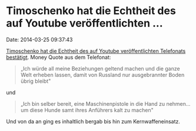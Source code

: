 Timoschenko hat die Echtheit des auf Youtube veröffentlichten \...
==================================================================

Date: 2014-03-25 09:37:43

[Timoschenko hat die Echtheit des auf Youtube veröffentlichten
Telefonats bestätigt](http://de.ria.ru/society/20140324/268108034.html).
Money Quote aus dem Telefonat:

> „Ich würde all meine Beziehungen geltend machen und die ganze Welt
> erheben lassen, damit von Russland nur ausgebrannter Boden übrig
> bleibt"

und

> „Ich bin selber bereit, eine Maschinenpistole in die Hand zu nehmen...
> um diese Hunde samt ihres Anführers kalt zu machen"

Und von da an ging es inhaltlich bergab bis hin zum Kernwaffeneinsatz.
